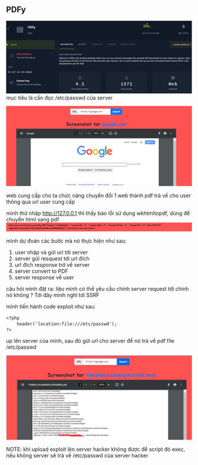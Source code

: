 ## PDFy

![image](../img/1.1.png)
mục tiêu là cần đọc /etc/passwd của server

![image](../img/1.2.png)

web cung cấp cho ta chức năng chuyển đổi 1 web thành pdf trả về cho user thông qua url user cung cấp

mình thử nhập http://127.0.0.1 thì thấy báo lỗi sử dụng wkhtmltopdf, dùng để chuyển html sang pdf
![image](../img/1.3.png)


mình dự đoán các bước mà nó thực hiện như sau:
1. user nhập và gửi url tới server
2. server gửi resquest tới url đích 
3. url đích response trở về server
4. server convert to PDF
5. server response về user

câu hỏi mình đặt ra: liệu mình có thể yêu cầu chính server request tới chính nó không ?
Tới đây mình nghĩ tới SSRF

mình tiến hành code exploit như sau:
```
<?php
    header('location:file:///etc/passwd');
?>
```
up lên server của mình, sau đó gửi url cho server để nó trả về pdf file /etc/passwd

![image](../img/1.4.png)

NOTE: khi upload exploit lên server hacker không được để script đó exec, nếu không server sẽ trả về /etc/passwd của server hacker